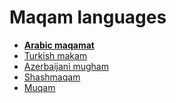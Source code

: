 Maqam languages
===

- [**Arabic maqamat**](parts/arabic.md)
- [Turkish makam](https://www.amazon.com/Turkish-Music-Makam-Guide-CDs/dp/9944396842)
- [Azerbaijani mugham](https://en.wikipedia.org/wiki/Mugham)
- [Shashmaqam](https://en.wikipedia.org/wiki/Shashmaqam)
- [Muqam](https://en.wikipedia.org/wiki/Muqam)
